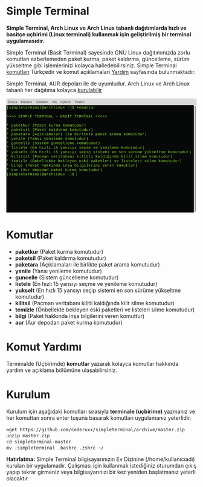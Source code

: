 # Simple Terminal

**Simple Terminal, Arch Linux ve Arch Linux tabanlı dağıtımlarda hızlı ve basitçe uçbirimi (Linux terminali) kullanmak için geliştirilmiş bir terminal uygulamasıdır.**

Simple Terminal (Basit Terminal) sayesinde GNU Linux dağıtımınızda zorlu komutları ezberlemeden paket kurma, paket kaldırma, güncelleme, sürüm yükseltme gibi işlemlerinizi kolayca halledebilirsiniz. Simple Terminal [komutları](#Komutlar) Türkçedir ve komut açıklamaları [Yardım](#Komut-Yardımı) sayfasında bulunmaktadır.

Simple Terminal, AUR depoları ile de uyumludur. Arch Linux ve Arch Linux tabanlı her dağıtıma kolayca [kurulabilir](#Kurulum)

<img src="st.png" alt="Simple Terminal" width="600"/>

# Komutlar

* **paketkur** (Paket kurma komutudur)
* **paketsil** (Paket kaldırma komutudur)
* **paketara** (Açıklamaları ile birlikte paket arama komutudur)
* **yenile** (Yansı yenileme komutudur)
* **guncelle** (Sistem güncelleme komutudur)
* **listele** (En hızlı 15 yansıyı seçme ve yenileme komutudur)
* **yukselt** (En hızlı 15 yansıyı seçip sistemi en son sürüme yükseltme komutudur)
* **kilitsil** (Pacman veritabanı kilitli kaldığında kilit silme komutudur)
* **temizle** (Önbellekte bekleyen eski paketleri ve listeleri silme komutudur)
* **bilgi** (Paket hakkında inşa bilgilerini veren komuttur)
* **aur** (Aur depodan paket kurma komutudur)

# Komut Yardımı

Terminalde (Uçbirimde) **komutlar** yazarak kolayca komutlar hakkında yardım ve açıklama bölümüne ulaşabilirsiniz.

# Kurulum

Kurulum için aşağıdaki komutları sırasıyla **terminale (uçbirime)** yazmanız ve her komuttan sonra enter tuşuna basarak komutları uygulamanız yeterlidir.

```
wget https://github.com/coderuxx/simpleterminal/archive/master.zip
unzip master.zip
cd simpleterminal-master
mv .simpleterminal .bashrc .zshrc ~/
```

**Hatırlatma:** Simple Terminal bilgisayarınızın Ev Dizinine (/home/kullanıcıadı) kurulan bir uygulamadır. Çalışması için kullanmak istediğiniz oturumdan çıkış yapıp tekrar girmeniz veya bilgisayarınızı bir kez yeniden başlatmanız yeterli olacaktır.
